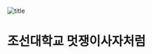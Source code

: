 ![title](https://github.com/likelion-chosun/.github/assets/67673493/803e8191-4632-4fd5-bc8b-b79bf4bfe9e9)
# 조선대학교 멋쟁이사자처럼

